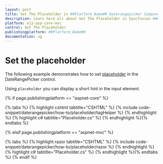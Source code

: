 ```yaml
---
layout: post
title: Set The Placeholder in ##Platform_Name## Daterangepicker Component
description: Learn here all about Set The Placeholder in Syncfusion ##Platform_Name## Daterangepicker component of Syncfusion Essential JS 2 and more.
platform: ej2-asp-core-mvc
control: Set The Placeholder
publishingplatform: ##Platform_Name##
documentation: ug
---
```



# Set the placeholder

The following example demonstrates how to set [placeholder](https://help.syncfusion.com/cr/aspnetcore-js2/Syncfusion.EJ2.Calendars.DateRangePicker.html#Syncfusion_EJ2_Calendars_DateRangePicker_Placeholder) in the DateRangePicker control.

Using `placeholder` you can display a short hint in the input element.

{% if page.publishingplatform == "aspnet-core" %}

{% tabs %}
{% highlight cshtml tabtitle="CSHTML" %}
{% include code-snippet/daterangepicker/how-to/placeholder/tagHelper %}
{% endhighlight %}
{% highlight c# tabtitle="Placeholder.cs" %}
{% endhighlight %}{% endtabs %}

{% elsif page.publishingplatform == "aspnet-mvc" %}

{% tabs %}
{% highlight razor tabtitle="CSHTML" %}
{% include code-snippet/daterangepicker/how-to/placeholder/razor %}
{% endhighlight %}
{% highlight c# tabtitle="Placeholder.cs" %}
{% endhighlight %}{% endtabs %}
{% endif %}

